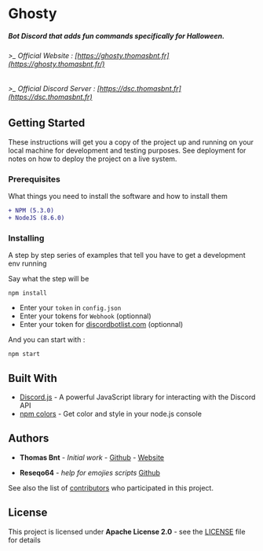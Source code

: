 # Ghosty

##### Bot Discord that adds fun commands specifically for Halloween.


###### >_ Official Website : [https://ghosty.thomasbnt.fr](https://ghosty.thomasbnt.fr/)
###### >_ Official Discord Server : [https://dsc.thomasbnt.fr](https://dsc.thomasbnt.fr)

## Getting Started

These instructions will get you a copy of the project up and running on your local machine for development and testing purposes. See deployment for notes on how to deploy the project on a live system.

### Prerequisites

What things you need to install the software and how to install them

```diff
+ NPM (5.3.0)
+ NodeJS (8.6.0)
```

### Installing

A step by step series of examples that tell you have to get a development env running

Say what the step will be

```
npm install
```

+ Enter your `token` in `config.json`
+ Enter your tokens for `Webhook` (optionnal)
+ Enter your token for [discordbotlist.com](https://discordbotlist.com) (optionnal)


And you can start with :
```
npm start
```

## Built With

* [Discord.js](https://discord.js.org/#/) - A powerful JavaScript library for interacting with the Discord API 
* [npm colors](https://www.npmjs.com/package/colors) - Get color and style in your node.js console

## Authors

* **Thomas Bnt** - *Initial work* - [Github](https://github.com/thomasbnt) - [Website](https://thomasbnt.fr/)

* **Reseqo64** - *help for emojies scripts* [Github](https://github.com/Reseqo64)

See also the list of [contributors](https://github.com/your/project/contributors) who participated in this project.

## License

This project is licensed under **Apache License 2.0** - see the [LICENSE](LICENSE) file for details


